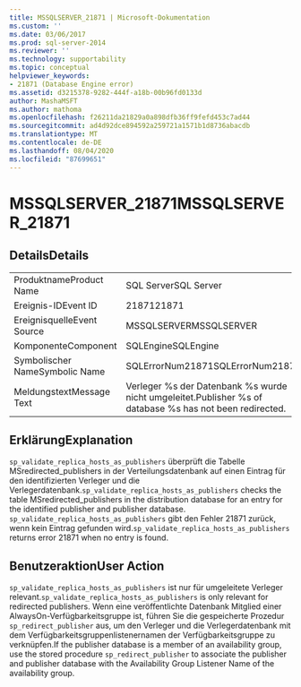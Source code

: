 ```yaml
---
title: MSSQLSERVER_21871 | Microsoft-Dokumentation
ms.custom: ''
ms.date: 03/06/2017
ms.prod: sql-server-2014
ms.reviewer: ''
ms.technology: supportability
ms.topic: conceptual
helpviewer_keywords:
- 21871 (Database Engine error)
ms.assetid: d3215378-9282-444f-a18b-00b96fd0133d
author: MashaMSFT
ms.author: mathoma
ms.openlocfilehash: f26211da21829a0a898dfb36ff9fefd453c7ad44
ms.sourcegitcommit: ad4d92dce894592a259721a1571b1d8736abacdb
ms.translationtype: MT
ms.contentlocale: de-DE
ms.lasthandoff: 08/04/2020
ms.locfileid: "87699651"
---
```

# <a name="mssqlserver_21871"></a><span data-ttu-id="973a5-102">MSSQLSERVER_21871</span><span class="sxs-lookup"><span data-stu-id="973a5-102">MSSQLSERVER_21871</span></span>
    
## <a name="details"></a><span data-ttu-id="973a5-103">Details</span><span class="sxs-lookup"><span data-stu-id="973a5-103">Details</span></span>  
  
|||  
|-|-|  
|<span data-ttu-id="973a5-104">Produktname</span><span class="sxs-lookup"><span data-stu-id="973a5-104">Product Name</span></span>|<span data-ttu-id="973a5-105">SQL Server</span><span class="sxs-lookup"><span data-stu-id="973a5-105">SQL Server</span></span>|  
|<span data-ttu-id="973a5-106">Ereignis-ID</span><span class="sxs-lookup"><span data-stu-id="973a5-106">Event ID</span></span>|<span data-ttu-id="973a5-107">21871</span><span class="sxs-lookup"><span data-stu-id="973a5-107">21871</span></span>|  
|<span data-ttu-id="973a5-108">Ereignisquelle</span><span class="sxs-lookup"><span data-stu-id="973a5-108">Event Source</span></span>|<span data-ttu-id="973a5-109">MSSQLSERVER</span><span class="sxs-lookup"><span data-stu-id="973a5-109">MSSQLSERVER</span></span>|  
|<span data-ttu-id="973a5-110">Komponente</span><span class="sxs-lookup"><span data-stu-id="973a5-110">Component</span></span>|<span data-ttu-id="973a5-111">SQLEngine</span><span class="sxs-lookup"><span data-stu-id="973a5-111">SQLEngine</span></span>|  
|<span data-ttu-id="973a5-112">Symbolischer Name</span><span class="sxs-lookup"><span data-stu-id="973a5-112">Symbolic Name</span></span>|<span data-ttu-id="973a5-113">SQLErrorNum21871</span><span class="sxs-lookup"><span data-stu-id="973a5-113">SQLErrorNum21871</span></span>|  
|<span data-ttu-id="973a5-114">Meldungstext</span><span class="sxs-lookup"><span data-stu-id="973a5-114">Message Text</span></span>|<span data-ttu-id="973a5-115">Verleger %s der Datenbank %s wurde nicht umgeleitet.</span><span class="sxs-lookup"><span data-stu-id="973a5-115">Publisher %s of database %s has not been redirected.</span></span>|  
  
## <a name="explanation"></a><span data-ttu-id="973a5-116">Erklärung</span><span class="sxs-lookup"><span data-stu-id="973a5-116">Explanation</span></span>  
 <span data-ttu-id="973a5-117">`sp_validate_replica_hosts_as_publishers` überprüft die Tabelle MSredirected_publishers in der Verteilungsdatenbank auf einen Eintrag für den identifizierten Verleger und die Verlegerdatenbank.</span><span class="sxs-lookup"><span data-stu-id="973a5-117">`sp_validate_replica_hosts_as_publishers` checks the table MSredirected_publishers in the distribution database for an entry for the identified publisher and publisher database.</span></span>  <span data-ttu-id="973a5-118">`sp_validate_replica_hosts_as_publishers` gibt den Fehler 21871 zurück, wenn kein Eintrag gefunden wird.</span><span class="sxs-lookup"><span data-stu-id="973a5-118">`sp_validate_replica_hosts_as_publishers` returns error 21871 when no entry is found.</span></span>  
  
## <a name="user-action"></a><span data-ttu-id="973a5-119">Benutzeraktion</span><span class="sxs-lookup"><span data-stu-id="973a5-119">User Action</span></span>  
 <span data-ttu-id="973a5-120">`sp_validate_replica_hosts_as_publishers` ist nur für umgeleitete Verleger relevant.</span><span class="sxs-lookup"><span data-stu-id="973a5-120">`sp_validate_replica_hosts_as_publishers` is only relevant for redirected publishers.</span></span> <span data-ttu-id="973a5-121">Wenn eine veröffentlichte Datenbank Mitglied einer AlwaysOn-Verfügbarkeitsgruppe ist, führen Sie die gespeicherte Prozedur `sp_redirect_publisher` aus, um den Verleger und die Verlegerdatenbank mit dem Verfügbarkeitsgruppenlistenernamen der Verfügbarkeitsgruppe zu verknüpfen.</span><span class="sxs-lookup"><span data-stu-id="973a5-121">If the publisher database is a member of an availability group, use the stored procedure `sp_redirect_publisher` to associate the publisher and publisher database with the Availability Group Listener Name of the availability group.</span></span>  
  
  
